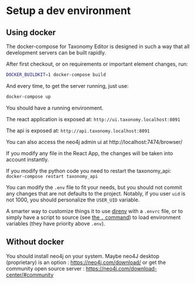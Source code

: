 # Setup a dev environment

## Using docker

The docker-compose for Taxonomy Editor is designed in such a way that all development servers can be built rapidly.

After first checkout, or on requirements or important element changes, run:

```bash
DOCKER_BUILDKIT=1 docker-compose build
```

And every time, to get the server running, just use:

```bash
docker-compose up
```

You should have a running environment.

The react application is exposed at: `http://ui.taxonomy.localhost:8091`

The api is exposed at: `http://api.taxonomy.localhost:8091`

You can also access the neo4j admin ui at http://localhost:7474/browser/

If you modify any file in the React App, the changes will be taken into account instantly.

If you modify the python code you need to restart the taxonomy_api: `docker-compose restart taxonomy_api`

You can modify the `.env` file to fit your needs, but you should not commit any changes that are not defaults to the project.
Notably, if you user `uid` is not 1000, you should personalize the `USER_UID` variable.

A smarter way to customize things it to use [direnv](https://direnv.net/) with a `.envrc` file, or to simply have a script to source (see [the `.` command](https://www.gnu.org/software/bash/manual/html_node/Bourne-Shell-Builtins.html#Bourne-Shell-Builtins)) to load environment variables (they have priority above `.env`).

## Without docker

You should install neo4j on your system. Maybe neo4J desktop (proprietary) is an option : https://neo4j.com/download/ or get the community open source server : https://neo4j.com/download-center/#community
